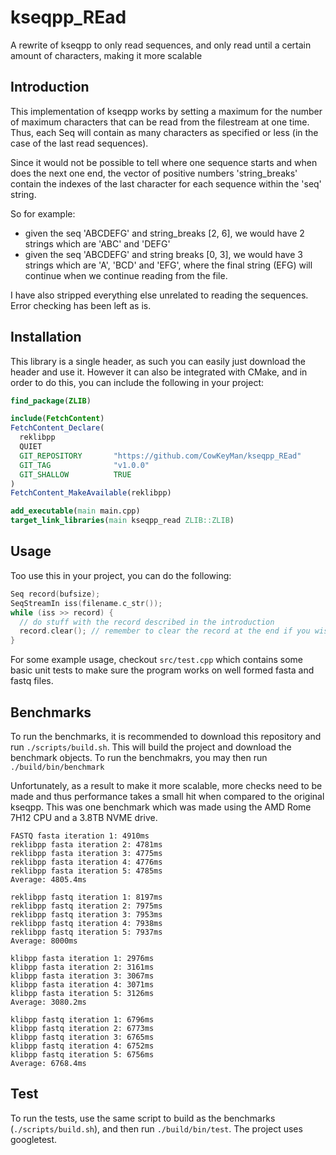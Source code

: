 # kseqpp_REad
A rewrite of kseqpp to only read sequences, and only read until a certain amount of characters, making it more scalable

## Introduction

This implementation of kseqpp works by setting a maximum for the number of maximum characters that can be read from the filestream at one time. Thus, each Seq will contain as many characters as specified or less (in the case of the last read sequences).

Since it would not be possible to tell where one sequence starts and when does the next one end, the vector of positive numbers 'string_breaks' contain the indexes of the last character for each sequence within the 'seq' string.

So for example:
* given the seq 'ABCDEFG' and string_breaks [2, 6], we would have 2 strings which are 'ABC' and 'DEFG'
* given the seq 'ABCDEFG' and string breaks [0, 3], we would have 3 strings which are 'A', 'BCD' and 'EFG', where the final string (EFG) will continue when we continue reading from the file.

I have also stripped everything else unrelated to reading the sequences. Error checking has been left as is.

## Installation

This library is a single header, as such you can easily just download the header and use it. However it can also be integrated with CMake, and in order to do this, you can include the following in your project:

```Cmake
find_package(ZLIB)

include(FetchContent)
FetchContent_Declare(
  reklibpp
  QUIET
  GIT_REPOSITORY       "https://github.com/CowKeyMan/kseqpp_REad"
  GIT_TAG              "v1.0.0"
  GIT_SHALLOW          TRUE
)
FetchContent_MakeAvailable(reklibpp)

add_executable(main main.cpp)
target_link_libraries(main kseqpp_read ZLIB::ZLIB)
```

## Usage
Too use this in your project, you can do the following:

```c++
Seq record(bufsize);
SeqStreamIn iss(filename.c_str());
while (iss >> record) {
  // do stuff with the record described in the introduction
  record.clear(); // remember to clear the record at the end if you wish to reuse it
}
```

For some example usage, checkout `src/test.cpp` which contains some basic unit tests to make sure the program works on well formed fasta and fastq files.

## Benchmarks

To run the benchmarks, it is recommended to download this repository and run `./scripts/build.sh`. This will build the project and download the benchmark objects. To run the benchmakrs, you may then run `./build/bin/benchmark`

Unfortunately, as a result to make it more scalable, more checks need to be made and thus performance takes a small hit when compared to the original kseqpp. This was one benchmark which was made using the AMD Rome 7H12 CPU and a 3.8TB NVME drive.

```
FASTQ fasta iteration 1: 4910ms
reklibpp fasta iteration 2: 4781ms
reklibpp fasta iteration 3: 4775ms
reklibpp fasta iteration 4: 4776ms
reklibpp fasta iteration 5: 4785ms
Average: 4805.4ms

reklibpp fastq iteration 1: 8197ms
reklibpp fastq iteration 2: 7975ms
reklibpp fastq iteration 3: 7953ms
reklibpp fastq iteration 4: 7938ms
reklibpp fastq iteration 5: 7937ms
Average: 8000ms

klibpp fasta iteration 1: 2976ms
klibpp fasta iteration 2: 3161ms
klibpp fasta iteration 3: 3067ms
klibpp fasta iteration 4: 3071ms
klibpp fasta iteration 5: 3126ms
Average: 3080.2ms

klibpp fastq iteration 1: 6796ms
klibpp fastq iteration 2: 6773ms
klibpp fastq iteration 3: 6765ms
klibpp fastq iteration 4: 6752ms
klibpp fastq iteration 5: 6756ms
Average: 6768.4ms
```

## Test

To run the tests, use the same script to build as the benchmarks (`./scripts/build.sh`), and then run `./build/bin/test`. The project uses googletest.
